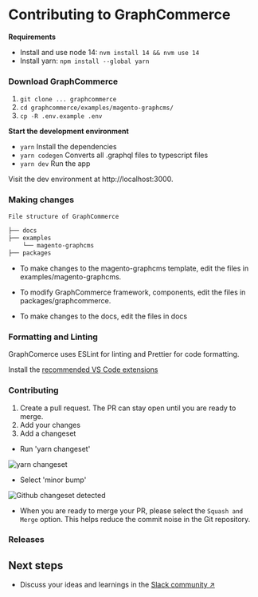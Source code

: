 # Contributing to GraphCommerce

**Requirements**

- Install and use node 14: `nvm install 14 && nvm use 14`
- Install yarn: `npm install --global yarn`

### Download GraphCommerce

1. `git clone ... graphcommerce`
2. `cd graphcommerce/examples/magento-graphcms/`
3. `cp -R .env.example .env`

**Start the development environment**

- `yarn` Install the dependencies
- `yarn codegen` Converts all .graphql files to typescript files
- `yarn dev` Run the app

Visit the dev environment at http://localhost:3000.

### Making changes

```txt
File structure of GraphCommerce

├── docs
├── examples
    └── magento-graphcms
├── packages
```

- To make changes to the magento-graphcms template, edit the files in
  examples/magento-graphcms.

- To modify GraphCommerce framework, components, edit the files in
  packages/graphcommerce.

- To make changes to the docs, edit the files in docs

### Formatting and Linting

GraphComerce uses ESLint for linting and Prettier for code formatting.

Install the [recommended VS Code extensions](../docs/getting-started/vscode.md)

### Contributing

1. Create a pull request. The PR can stay open until you are ready to merge.
2. Add your changes
3. Add a changeset

- Run 'yarn changeset'

![yarn changeset]()

- Select 'minor bump'

![Github changeset detected]()

- When you are ready to merge your PR, please select the `Squash and Merge`
  option. This helps reduce the commit noise in the Git repository.

### Releases

## Next steps

- Discuss your ideas and learnings in the
  [Slack community ↗](https://join.slack.com/t/graphcommerce/shared_invite/zt-11rmgq1ad-F~0daNtKcSvtcC4eQRzjeQ)
